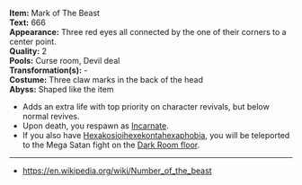 **Item:** Mark of The Beast
<br>
**Text:** 666
<br>
**Appearance:** Three red eyes all connected by the one of their corners to a center point.
<br>
**Quality:** 2
<br>
**Pools:** Curse room, Devil deal
<br>
**Transformation(s):** -
<br>
**Costume:** Three claw marks in the back of the head
<br>
**Abyss:** Shaped like the item

- Adds an extra life with top priority on character revivals, but below normal revives.
- Upon death, you respawn as [Incarnate](/docs/characters/Incarnate/idea.md).
- If you also have [Hexakosioihexekontahexaphobia](/docs/items/passive/amazing/Hexakosioihexekontahexaphobia/idea.md), you will be teleported to the Mega Satan fight on the [Dark Room floor](https://bindingofisaacrebirth.fandom.com/wiki/Dark_Room).

---

- https://en.wikipedia.org/wiki/Number_of_the_beast
